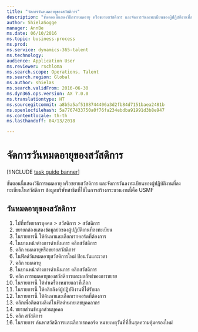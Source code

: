 ```yaml
--- 
title: "จัดการวันหมดอายุของสวัสดิการ"
description: "ขั้นตอนนี้แสดงวิธีการหมดอายุ หรือขยายสวัสดิการ และจัดการวันลงทะเบียนของผู้ปฏิบัติงานที่ลงทะเบียนในสวัสดิการ "
author: ShielaSogge
manager: AnnBe
ms.date: 06/10/2016
ms.topic: business-process
ms.prod: 
ms.service: dynamics-365-talent
ms.technology: 
audience: Application User
ms.reviewer: rschloma
ms.search.scope: Operations, Talent
ms.search.region: Global
ms.author: shielas
ms.search.validFrom: 2016-06-30
ms.dyn365.ops.version: AX 7.0.0
ms.translationtype: HT
ms.sourcegitcommit: a8b5a5af5108744406a3d2fb84d7151baea2481b
ms.openlocfilehash: 5a7767433750a0f76fa234ebdba91991d3b8e947
ms.contentlocale: th-th
ms.lasthandoff: 04/13/2018

---
```

# <a name="manage-benefit-expiration-dates"></a>จัดการวันหมดอายุของสวัสดิการ

[!INCLUDE [task guide banner](../../includes/task-guide-banner.md)]

ขั้นตอนนี้แสดงวิธีการหมดอายุ หรือขยายสวัสดิการ และจัดการวันลงทะเบียนของผู้ปฏิบัติงานที่ลงทะเบียนในสวัสดิการ  ข้อมูลบริษัทสาธิตที่ใช้ในการสร้างกระบวนงานนี้คือ USMF


## <a name="benefit-expiration-dates"></a>วันหมดอายุของสวัสดิการ
1. ไปที่ทรัพยากรบุคคล > สวัสดิการ > สวัสดิการ
2. ขยายกล่องแสดงข้อมูลย่อของผู้ปฏิบัติงานที่ลงทะเบียน
3. ในรายการนี้ ให้ค้นหาและเลือกเรกคอร์ดที่ต้องการ
4. ในบานหน้าต่างการดำเนินการ คลิกสวัสดิการ
5. คลิก หมดอายุหรือขยายสวัสดิการ
6. ในฟิลด์วันหมดอายุสวัสดิการใหม่ ป้อนวันและเวลา
7. คลิก หมดอายุ
8. ในบานหน้าต่างการดำเนินการ คลิกสวัสดิการ 
9. คลิก การหมดอายุของสวัสดิการและผลลัพธ์ของการขยาย
10. ในรายการนี้ ให้ทำเครื่องหมายแถวที่เลือก
11. ในรายการนี้ ให้คลิกลิงค์ผู้ปฏิบัติงานที่ได้รับผล
12. ในรายการนี้ ให้ค้นหาและเลือกเรกคอร์ดที่ต้องการ
13. คลิกเพื่อติดตามลิงค์ในฟิลด์หมายเลขบุคคลากร 
14. ขยายส่วนข้อมูลส่วนบุคคล
15. คลิก สวัสดิการ
16. ในรายการ ค้นหาสวัสดิการและเลือกเรกคอร์ด  หมายเหตุวันที่ที่สิ้นสุดความคุ้มครองใหม่


